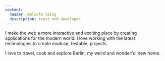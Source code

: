 ```yaml
---
content:
  header: malcolm laing
  description: front end developer
---
```


I make the web a more interactive and exciting place by creating applications for the modern world. I love working with the latest technologies to create modular, testable, projects.

I love to travel, cook and explore Berlin, my weird and wonderful new home.
